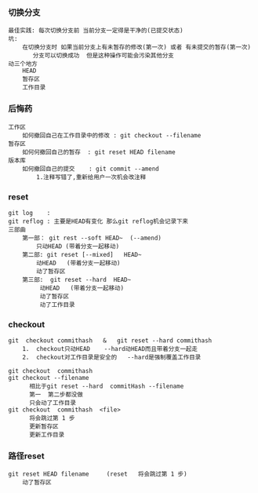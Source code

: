 ### 切换分支
    最佳实践: 每次切换分支前 当前分支一定得是干净的(已提交状态)
    坑: 
        在切换分支时 如果当前分支上有未暂存的修改(第一次) 或者 有未提交的暂存(第一次)
           分支可以切换成功  但是这种操作可能会污染其他分支
    动三个地方
        HEAD
        暂存区
        工作目录
        
### 后悔药
    工作区
        如何撤回自己在工作目录中的修改 : git checkout --filename
    暂存区
        如何何撤回自己的暂存  : git reset HEAD filename
    版本库              
        如何撤回自己的提交    : git commit --amend
            1.注释写错了,重新给用户一次机会改注释
        
### reset
    git log    :  
    git reflog : 主要是HEAD有变化 那么git reflog机会记录下来
    三部曲
        第一部： git rest --soft HEAD~  (--amend)  
            只动HEAD (带着分支一起移动)      
        第二部: git reset [--mixed]   HEAD~ 
            动HEAD   (带着分支一起移动)  
            动了暂存区
        第三部:  git reset --hard  HEAD~   
             动HEAD   (带着分支一起移动)  
             动了暂存区
             动了工作目录
             
### checkout
    git  checkout commithash   &   git reset --hard commithash         
        1.  checkout只动HEAD    --hard动HEAD而且带着分支一起走
        2.  checkout对工作目录是安全的   --hard是强制覆盖工作目录
    
    git checkout  commithash
    git checkout --filename  
          相比于git reset --hard  commitHash --filename  
          第一  第二步都没做
          只会动了工作目录
    git checkout  commithash  <file>    
          将会跳过第 1 步 
          更新暂存区 
          更新工作目录   
        
        
### 路径reset
    git reset HEAD filename     (reset   将会跳过第 1 步)    
        动了暂存区
